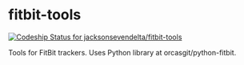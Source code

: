 # fitbit-tools
[ ![Codeship Status for jacksonsevendelta/fitbit-tools](https://app.codeship.com/projects/1bdb69b0-8a42-0135-1242-62d9615dc8b0/status?branch=master)](https://app.codeship.com/projects/248973)

Tools for FitBit trackers. Uses Python library at orcasgit/python-fitbit.
